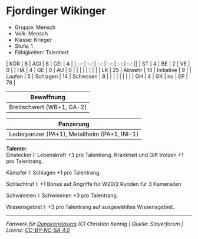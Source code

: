 # Fjordinger Wikinger  
- Gruppe: Mensch  
- Volk: Mensch  
- Klasse: Krieger  
- Stufe: 1  
- Fähigkeiten: Talentiert  


| KÖR    | 8  | AGI      | 8  | GEI        | 4  |
| :-: | :-: | :-: | :-: | :-: | :-: ||
| ST     | 4  | BE       | 2  | VE         | 0  |
| HÄ     | 4  | GE       | 0  | AU         | 0  |
|        |    |          |    |            |    |
| LK     | 25 | Abwehr   | 14 | Initiative | 9  |
| Laufen | 5  | Schlagen | 14 | Schiessen  | 8  |
|        |    |          |    |            |    |
| GH     | 4  | GK       | no | EP         | 78 |


| Bewaffnung |
| --- |
| Breitschwert (WB+1, GA-2) |


| Panzerung |
| --- |
| Lederpanzer (PA+1), Metallhelm (PA+1, INI-1) |


**Talente:**  
Einstecker I: Lebenskraft +3 pro Talentrang. Krankheit und Gift trotzen +1 pro Talentrang.

Kämpfer I: Schlagen +1 pro Talentrang.

Schlachtruf I: +1 Bonus auf Angriffe für W20/2 Runden für 3 Kameraden

Schwimmen I: Schwimmen +3 pro Talentrang.

Wissensgebiet I: +3 pro Talentrang auf ausgewähltes Wissensgebiet.





___
*Fanwerk für [Dungeonslayers](https://www.dungeonslayers.net/) (C) Christian Kennig | Quelle: Slayerforum | Lizenz: [CC-BY-NC-SA 4.0](https://creativecommons.org/licenses/by-nc-sa/4.0/deed.de)*